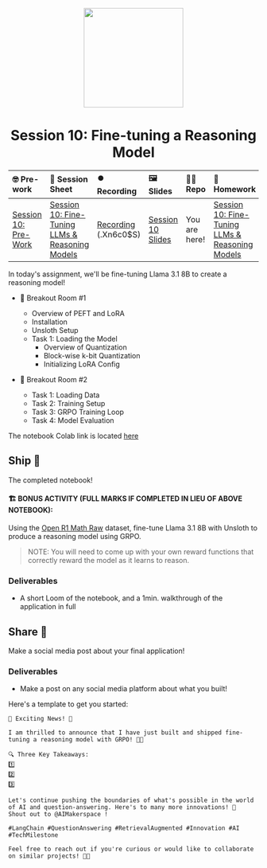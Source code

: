 <p align = "center" draggable=”false” ><img src="https://github.com/AI-Maker-Space/LLM-Dev-101/assets/37101144/d1343317-fa2f-41e1-8af1-1dbb18399719" 
     width="200px"
     height="auto"/>
</p>

## <h1 align="center" id="heading">Session 10: Fine-tuning a Reasoning Model</h1>

| 🤓 Pre-work | 📰 Session Sheet | ⏺️ Recording     | 🖼️ Slides        | 👨‍💻 Repo         | 📝 Homework      | 📁 Feedback       |
|:-----------------|:-----------------|:-----------------|:-----------------|:-----------------|:-----------------|:-----------------|
| [Session 10: Pre-Work](https://www.notion.so/Session-10-Fine-Tuning-LLMs-Reasoning-Models-1c8cd547af3d815dba2cf9d2b4c0a325?pvs=4#1c8cd547af3d81dc9d7bc1fb2ba9f9cd) | [Session 10: Fine-Tuning LLMs & Reasoning Models ](https://www.notion.so/Session-10-Fine-Tuning-LLMs-Reasoning-Models-1c8cd547af3d815dba2cf9d2b4c0a325) | [Recording](https://us02web.zoom.us/rec/share/tTywDHtoclKDsQVpslumuMISE9Q2kdht_ORTy-fjAgKXRDSmcmZ2ceb5-B6IiNjN.4EL-SfqznEhcTdSs) (.Xn6c0$S)  | [Session 10 Slides](https://www.canva.com/design/DAGjaVT_Bh0/QTzaTZGFTkQiHLylBTjpWw/edit?utm_content=DAGjaVT_Bh0&utm_campaign=designshare&utm_medium=link2&utm_source=sharebutton) | You are here! | [Session 10: Fine-Tuning LLMs & Reasoning Models](https://forms.gle/3NHvkcoDm6LyWhWQ9) | [AIE6 Feedback 5/1](https://forms.gle/VrY27ndkZdNEF5nFA) |


In today's assignment, we'll be fine-tuning Llama 3.1 8B to create a reasoning model!

- 🤝 Breakout Room #1
  - Overview of PEFT and LoRA
  - Installation
  - Unsloth Setup
  - Task 1: Loading the Model
    - Overview of Quantization
    - Block-wise k-bit Quantization
    - Initializing LoRA Config

- 🤝 Breakout Room #2
  - Task 1: Loading Data
  - Task 2: Training Setup
  - Task 3: GRPO Training Loop
  - Task 4: Model Evaluation
    
The notebook Colab link is located [here](https://colab.research.google.com/drive/18jF-pOlz-cFt0SkHVQ_9PBuGAH0VumrG?usp=sharing)

## Ship 🚢

The completed notebook!

#### 🏗️ BONUS ACTIVITY (FULL MARKS IF COMPLETED IN LIEU OF ABOVE NOTEBOOK):

Using the [Open R1 Math Raw](https://huggingface.co/datasets/open-r1/OpenR1-Math-Raw) dataset, fine-tune Llama 3.1 8B with Unsloth to produce a reasoning model using GRPO.

> NOTE: You will need to come up with your own reward functions that correctly reward the model as it learns to reason.

### Deliverables

- A short Loom of the notebook, and a 1min. walkthrough of the application in full

## Share 🚀

Make a social media post about your final application!

### Deliverables

- Make a post on any social media platform about what you built!

Here's a template to get you started:

```
🚀 Exciting News! 🚀

I am thrilled to announce that I have just built and shipped fine-tuning a reasoning model with GRPO! 🎉🤖

🔍 Three Key Takeaways:
1️⃣ 
2️⃣ 
3️⃣ 

Let's continue pushing the boundaries of what's possible in the world of AI and question-answering. Here's to many more innovations! 🚀
Shout out to @AIMakerspace !

#LangChain #QuestionAnswering #RetrievalAugmented #Innovation #AI #TechMilestone

Feel free to reach out if you're curious or would like to collaborate on similar projects! 🤝🔥
```
